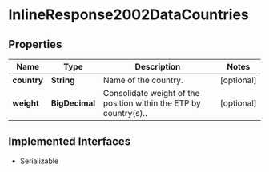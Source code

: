 

# InlineResponse2002DataCountries


## Properties

Name | Type | Description | Notes
------------ | ------------- | ------------- | -------------
**country** | **String** | Name of the country. |  [optional]
**weight** | **BigDecimal** | Consolidate weight of the position within the ETP by country(s).. |  [optional]


## Implemented Interfaces

* Serializable


